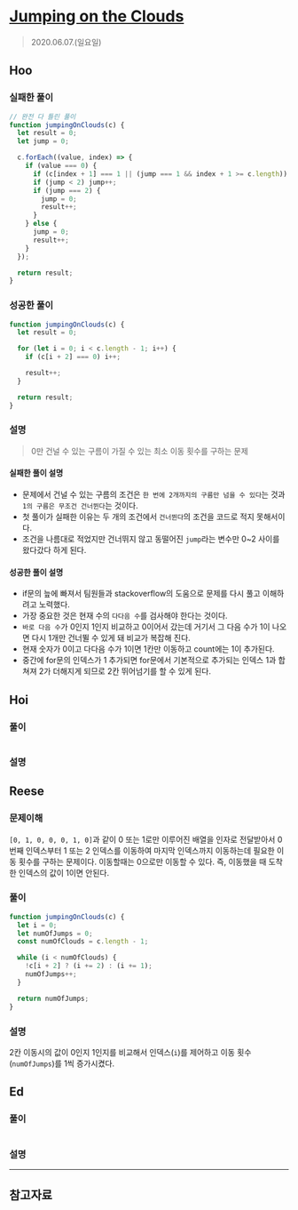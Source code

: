 # [Jumping on the Clouds](https://www.hackerrank.com/challenges/jumping-on-the-clouds/problem?h_l=interview&playlist_slugs%5B%5D=interview-preparation-kit&playlist_slugs%5B%5D=warmup)

> 2020.06.07.(일요일)

## Hoo

### 실패한 풀이

```js
// 완전 다 틀린 풀이
function jumpingOnClouds(c) {
  let result = 0;
  let jump = 0;

  c.forEach((value, index) => {
    if (value === 0) {
      if (c[index + 1] === 1 || (jump === 1 && index + 1 >= c.length)) result++;
      if (jump < 2) jump++;
      if (jump === 2) {
        jump = 0;
        result++;
      }
    } else {
      jump = 0;
      result++;
    }
  });

  return result;
}
```

### 성공한 풀이

```js
function jumpingOnClouds(c) {
  let result = 0;

  for (let i = 0; i < c.length - 1; i++) {
    if (c[i + 2] === 0) i++;

    result++;
  }

  return result;
}
```

### 설명

> 0만 건널 수 있는 구름이 가질 수 있는 최소 이동 횟수를 구하는 문제

#### 실패한 풀이 설명

- 문제에서 건널 수 있는 구름의 조건은 `한 번에 2개까지의 구름만 넘을 수 있다`는 것과 `1의 구름은 무조건 건너뛴다`는 것이다.
- 첫 풀이가 실패한 이유는 두 개의 조건에서 `건너뛴다`의 조건을 코드로 적지 못해서이다.
- 조건을 나름대로 적었지만 건너뛰지 않고 동떨어진 `jump`라는 변수만 0~2 사이를 왔다갔다 하게 된다.

#### 성공한 풀이 설명

- if문의 늪에 빠져서 팀원들과 stackoverflow의 도움으로 문제를 다시 풀고 이해하려고 노력했다.
- 가장 중요한 것은 현재 수의 `다다음 수`를 검사해야 한다는 것이다.
- `바로 다음 수`가 0인지 1인지 비교하고 0이어서 갔는데 거기서 그 다음 수가 1이 나오면 다시 1개만 건너뛸 수 있게 돼 비교가 복잡해 진다.
- 현재 숫자가 0이고 다다음 수가 1이면 1칸만 이동하고 count에는 1이 추가된다.
- 중간에 for문의 인덱스가 1 추가되면 for문에서 기본적으로 추가되는 인덱스 1과 합쳐져 2가 더해지게 되므로 2칸 뛰어넘기를 할 수 있게 된다.

## Hoi

### 풀이

```js
```

### 설명

## Reese

### 문제이해

`[0, 1, 0, 0, 0, 1, 0]`과 같이 0 또는 1로만 이루어진 배열을 인자로 전달받아서 0번째 인덱스부터 1 또는 2 인덱스를 이동하여 마지막 인덱스까지 이동하는데 필요한 이동 횟수를 구하는 문제이다. 이동할때는 0으로만 이동할 수 있다. 즉, 이동했을 때 도착한 인덱스의 값이 1이면 안된다.

### 풀이

```js
function jumpingOnClouds(c) {
  let i = 0;
  let numOfJumps = 0;
  const numOfClouds = c.length - 1;

  while (i < numOfClouds) {
    !c[i + 2] ? (i += 2) : (i += 1);
    numOfJumps++;
  }

  return numOfJumps;
}
```

### 설명

2칸 이동시의 값이 0인지 1인지를 비교해서 인덱스(`i`)를 제어하고 이동 횟수(`numOfJumps`)를 1씩 증가시켰다.

## Ed

### 풀이

```js
```

### 설명

---

## 참고자료
